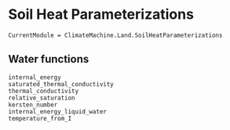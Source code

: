 # Soil Heat Parameterizations

```@meta
CurrentModule = ClimateMachine.Land.SoilHeatParameterizations
```

## Water functions
```@docs
internal_energy
saturated_thermal_conductivity
thermal_conductivity
relative_saturation
kersten_number
internal_energy_liquid_water
temperature_from_I
```